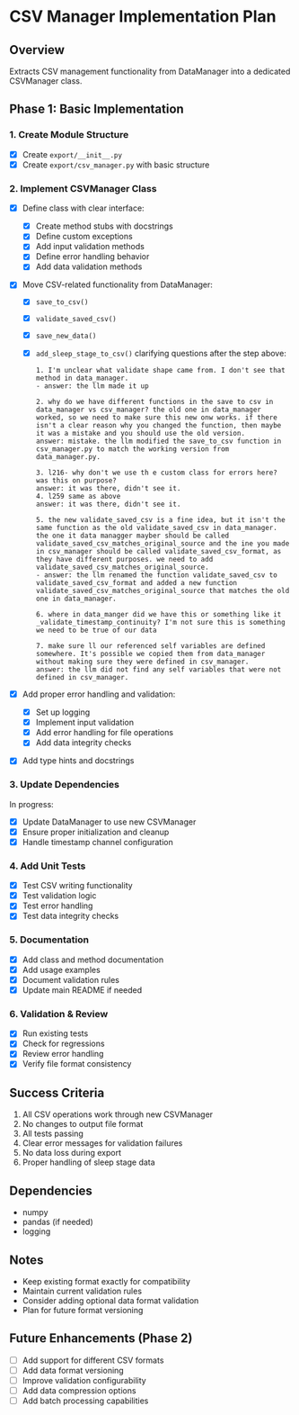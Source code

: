 # CSV Manager Implementation Plan

## Overview

Extracts CSV management functionality from DataManager into a dedicated CSVManager class.

## Phase 1: Basic Implementation

### 1. Create Module Structure

- [x] Create `export/__init__.py`
- [x] Create `export/csv_manager.py` with basic structure

### 2. Implement CSVManager Class

- [x] Define class with clear interface:
  - [x] Create method stubs with docstrings
  - [x] Define custom exceptions
  - [x] Add input validation methods
  - [x] Define error handling behavior
  - [x] Add data validation methods
- [x] Move CSV-related functionality from DataManager:

  - [x] `save_to_csv()`
  - [x] `validate_saved_csv()`
  - [x] `save_new_data()`
  - [x] `add_sleep_stage_to_csv()`
        clarifying questions after the step above:

        1. I'm unclear what validate shape came from. I don't see that method in data_manager.
        - answer: the llm made it up

        2. why do we have different functions in the save to csv in data_manager vs csv_manager? the old one in data_manager worked, so we need to make sure this new onw works. if there isn't a clear reason why you changed the function, then maybe it was a mistake and you should use the old version.
        answer: mistake. the llm modified the save_to_csv function in csv_manager.py to match the working version from data_manager.py.

        3. l216- why don't we use th e custom class for errors here? was this on purpose?
        answer: it was there, didn't see it.
        4. l259 same as above
        answer: it was there, didn't see it.

        5. the new validate_saved_csv is a fine idea, but it isn't the same function as the old validate_saved_csv in data_manager. the one it data managger mayber should be called validate_saved_csv_matches_original_source and the ine you made in csv_manager should be called validate_saved_csv_format, as they have different purposes. we need to add validate_saved_csv_matches_original_source.
        - answer: the llm renamed the function validate_saved_csv to validate_saved_csv_format and added a new function validate_saved_csv_matches_original_source that matches the old one in data_manager.

        6. where in data_manger did we have this or something like it _validate_timestamp_continuity? I'm not sure this is something we need to be true of our data

        7. make sure ll our referenced self variables are defined somewhere. It's possible we copied them from data_manager without making sure they were defined in csv_manager.
        answer: the llm did not find any self variables that were not defined in csv_manager.

- [x] Add proper error handling and validation:
  - [x] Set up logging
  - [x] Implement input validation
  - [x] Add error handling for file operations
  - [x] Add data integrity checks
- [x] Add type hints and docstrings

### 3. Update Dependencies

In progress:

- [x] Update DataManager to use new CSVManager
- [x] Ensure proper initialization and cleanup
- [x] Handle timestamp channel configuration

### 4. Add Unit Tests

- [x] Test CSV writing functionality
- [x] Test validation logic
- [x] Test error handling
- [x] Test data integrity checks

### 5. Documentation

- [x] Add class and method documentation
- [x] Add usage examples
- [x] Document validation rules
- [x] Update main README if needed

### 6. Validation & Review

- [x] Run existing tests
- [x] Check for regressions
- [x] Review error handling
- [x] Verify file format consistency

## Success Criteria

1. All CSV operations work through new CSVManager
2. No changes to output file format
3. All tests passing
4. Clear error messages for validation failures
5. No data loss during export
6. Proper handling of sleep stage data

## Dependencies

- numpy
- pandas (if needed)
- logging

## Notes

- Keep existing format exactly for compatibility
- Maintain current validation rules
- Consider adding optional data format validation
- Plan for future format versioning

## Future Enhancements (Phase 2)

- [ ] Add support for different CSV formats
- [ ] Add data format versioning
- [ ] Improve validation configurability
- [ ] Add data compression options
- [ ] Add batch processing capabilities
